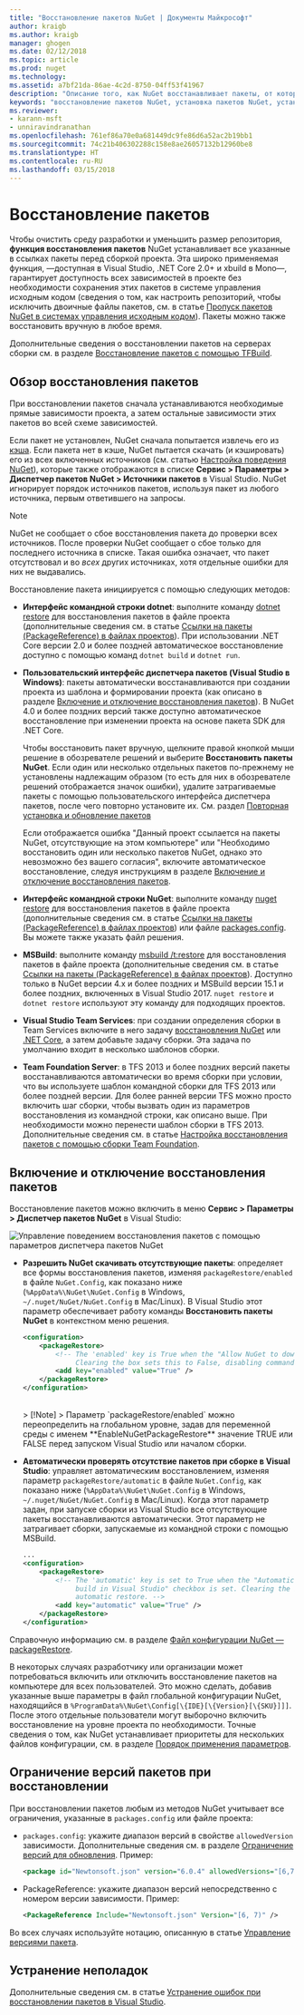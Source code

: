 ```yaml
---
title: "Восстановление пакетов NuGet | Документы Майкрософт"
author: kraigb
ms.author: kraigb
manager: ghogen
ms.date: 02/12/2018
ms.topic: article
ms.prod: nuget
ms.technology: 
ms.assetid: a7bf21da-86ae-4c2d-8750-04ff53f41967
description: "Описание того, как NuGet восстанавливает пакеты, от которых зависит проект, включая отключение восстановления и ограничения версий."
keywords: "восстановление пакетов NuGet, установка пакетов NuGet, установка пакета, восстановление пакетов, версии зависимостей, отключение автоматического восстановления, ограничение версий пакетов"
ms.reviewer:
- karann-msft
- unniravindranathan
ms.openlocfilehash: 761ef86a70e0a681449dc9fe86d6a52ac2b19bb1
ms.sourcegitcommit: 74c21b406302288c158e8ae26057132b12960be8
ms.translationtype: HT
ms.contentlocale: ru-RU
ms.lasthandoff: 03/15/2018
---
```

# <a name="package-restore"></a>Восстановление пакетов

Чтобы очистить среду разработки и уменьшить размер репозитория, **функция восстановления пакетов** NuGet устанавливает все указанные в ссылках пакеты перед сборкой проекта. Эта широко применяемая функция, &mdash;доступная в Visual Studio, .NET Core 2.0+ и xbuild в Mono&mdash;, гарантирует доступность всех зависимостей в проекте без необходимости сохранения этих пакетов в системе управления исходным кодом (сведения о том, как настроить репозиторий, чтобы исключить двоичные файлы пакетов, см. в статье [Пропуск пакетов NuGet в системах управления исходным кодом](../consume-packages/packages-and-source-control.md)). Пакеты можно также восстановить вручную в любое время.

Дополнительные сведения о восстановлении пакетов на серверах сборки см. в разделе [Восстановление пакетов с помощью TFBuild](../consume-packages/team-foundation-build.md).

## <a name="package-restore-overview"></a>Обзор восстановления пакетов

При восстановлении пакетов сначала устанавливаются необходимые прямые зависимости проекта, а затем остальные зависимости этих пакетов во всей схеме зависимостей.

Если пакет не установлен, NuGet сначала попытается извлечь его из [кэша](../consume-packages/managing-the-nuget-cache.md). Если пакета нет в кэше, NuGet пытается скачать (и кэшировать) его из всех включенных источников (см. статью [Настройка поведения NuGet](Configuring-NuGet-Behavior.md)), которые также отображаются в списке **Сервис > Параметры > Диспетчер пакетов NuGet > Источники пакетов** в Visual Studio. NuGet игнорирует порядок источников пакетов, используя пакет из любого источника, первым ответившего на запросы.

> [!Note]
> NuGet не сообщает о сбое восстановления пакета до проверки всех источников. После проверки NuGet сообщает о сбое только для последнего источника в списке. Такая ошибка означает, что пакет отсутствовал и во *всех* других источниках, хотя отдельные ошибки для них не выдавались.

Восстановление пакета инициируется с помощью следующих методов:

- **Интерфейс командной строки dotnet**: выполните команду [dotnet restore](/dotnet/core/tools/dotnet-restore?tabs=netcore2x) для восстановления пакетов в файле проекта (дополнительные сведения см. в статье [Ссылки на пакеты (PackageReference) в файлах проектов](../consume-packages/package-references-in-project-files.md)). При использовании .NET Core версии 2.0 и более поздней автоматическое восстановление доступно с помощью команд `dotnet build` и `dotnet run`.

- **Пользовательский интерфейс диспетчера пакетов (Visual Studio в Windows)**: пакеты автоматически восстанавливаются при создании проекта из шаблона и формировании проекта (как описано в разделе [Включение и отключение восстановления пакетов](#enabling-and-disabling-package-restore)). В NuGet 4.0 и более поздних версий также доступно автоматическое восстановление при изменении проекта на основе пакета SDK для .NET Core.

    Чтобы восстановить пакет вручную, щелкните правой кнопкой мыши решение в обозревателе решений и выберите **Восстановить пакеты NuGet**. Если один или несколько отдельных пакетов по-прежнему не установлены надлежащим образом (то есть для них в обозревателе решений отображается значок ошибки), удалите затрагиваемые пакеты с помощью пользовательского интерфейса диспетчера пакетов, после чего повторно установите их. См. раздел [Повторная установка и обновление пакетов](../consume-packages/reinstalling-and-updating-packages.md)

    Если отображается ошибка "Данный проект ссылается на пакеты NuGet, отсутствующие на этом компьютере" или "Необходимо восстановить один или несколько пакетов NuGet, однако это невозможно без вашего согласия", включите автоматическое восстановление, следуя инструкциям в разделе [Включение и отключение восстановления пакетов](#enabling-and-disabling-package-restore).

- **Интерфейс командной строки NuGet**: выполните команду [nuget restore](../tools/cli-ref-restore.md) для восстановления пакетов в файле проекта (дополнительные сведения см. в статье [Ссылки на пакеты (PackageReference) в файлах проектов](../consume-packages/package-references-in-project-files.md)) или файле [packages.config](../reference/packages-config.md). Вы можете также указать файл решения.

- **MSBuild**: выполните команду [msbuild /t:restore](../reference/msbuild-targets.md#restore-target) для восстановления пакетов в файле проекта (дополнительные сведения см. в статье [Ссылки на пакеты (PackageReference) в файлах проектов](../consume-packages/package-references-in-project-files.md)). Доступно только в NuGet версии 4.x и более поздних и MSBuild версии 15.1 и более поздних, включенных в Visual Studio 2017. `nuget restore` и `dotnet restore` используют эту команду для подходящих проектов.

- **Visual Studio Team Services**: при создании определения сборки в Team Services включите в него задачу [восстановления NuGet](/vsts/build-release/tasks/package/nuget#restore-nuget-packages) или [.NET Core](/vsts/build-release/tasks/build/dotnet-core#restore-nuget-packages), а затем добавьте задачу сборки. Эта задача по умолчанию входит в несколько шаблонов сборки.

- **Team Foundation Server**: в TFS 2013 и более поздних версий пакеты восстанавливаются автоматически во время сборки при условии, что вы используете шаблон командной сборки для TFS 2013 или более поздней версии. Для более ранней версии TFS можно просто включить шаг сборки, чтобы вызвать один из параметров восстановления из командной строки, как описано выше. При необходимости можно перенести шаблон сборки в TFS 2013. Дополнительные сведения см. в статье [Настройка восстановления пакетов с помощью сборки Team Foundation](../consume-packages/team-foundation-build.md).

## <a name="enabling-and-disabling-package-restore"></a>Включение и отключение восстановления пакетов

Восстановление пакетов можно включить в меню **Сервис > Параметры > Диспетчер пакетов NuGet** в Visual Studio:

![Управление поведением восстановления пакетов с помощью параметров диспетчера пакетов NuGet](media/Restore-01-AutoRestoreOptions.png)

- **Разрешить NuGet скачивать отсутствующие пакеты**: определяет все формы восстановления пакетов, изменяя `packageRestore/enabled` в файле `NuGet.Config`, как показано ниже (`%AppData%\NuGet\NuGet.Config` в Windows, `~/.nuget/NuGet/NuGet.Config` в Mac/Linux). В Visual Studio этот параметр обеспечивает работу команды **Восстановить пакеты NuGet** в контекстном меню решения.

    ```xml
    <configuration>
        <packageRestore>
            <!-- The 'enabled' key is True when the "Allow NuGet to download missing packages" checkbox is set.
                 Clearing the box sets this to False, disabling command-line, automatic, and MSBuild-Integrated restore. -->
            <add key="enabled" value="True" />
        </packageRestore>
    </configuration>
    ```
    <br/>
    > [!Note]
    >  Параметр `packageRestore/enabled` можно переопределить на глобальном уровне, задав для переменной среды с именем **EnableNuGetPackageRestore** значение TRUE или FALSE перед запуском Visual Studio или началом сборки.

- **Автоматически проверять отсутствие пакетов при сборке в Visual Studio**: управляет автоматическим восстановлением, изменяя параметр `packageRestore/automatic` в файле `NuGet.Config`, как показано ниже (`%AppData%\NuGet\NuGet.Config` в Windows, `~/.nuget/NuGet/NuGet.Config` в Mac/Linux). Когда этот параметр задан, при запуске сборки из Visual Studio все отсутствующие пакеты восстанавливаются автоматически. Этот параметр не затрагивает сборки, запускаемые из командной строки с помощью MSBuild.

    ```xml
    ...
    <configuration>
        <packageRestore>
            <!-- The 'automatic' key is set to True when the "Automatically check for missing packages during
                 build in Visual Studio" checkbox is set. Clearing the box sets this to False and disables
                 automatic restore. -->
            <add key="automatic" value="True" />
        </packageRestore>
    </configuration>
    ```

Справочную информацию см. в разделе [Файл конфигурации NuGet — packageRestore](../reference/nuget-config-file.md#packagerestore-section).

В некоторых случаях разработчику или организации может потребоваться включить или отключить восстановление пакетов на компьютере для всех пользователей. Это можно сделать, добавив указанные выше параметры в файл глобальной конфигурации NuGet, находящийся в `%ProgramData%\NuGet\Config[\{IDE}[\{Version}[\{SKU}]]]`. После этого отдельные пользователи могут выборочно включить восстановление на уровне проекта по необходимости. Точные сведения о том, как NuGet устанавливает приоритеты для нескольких файлов конфигурации, см. в разделе [Порядок применения параметров](../consume-packages/configuring-nuget-behavior.md#how-settings-are-applied).

## <a name="constraining-package-versions-with-restore"></a>Ограничение версий пакетов при восстановлении

При восстановлении пакетов любым из методов NuGet учитывает все ограничения, указанные в `packages.config` или файле проекта:

- `packages.config`: укажите диапазон версий в свойстве `allowedVersion` зависимости. Дополнительные сведения см. в разделе [Ограничение версий для обновления](../consume-packages/reinstalling-and-updating-packages.md#constraining-upgrade-versions). Пример:

    ```xml
    <package id="Newtonsoft.json" version="6.0.4" allowedVersions="[6,7)" />
    ```

- PackageReference: укажите диапазон версий непосредственно с номером версии зависимости. Пример:

    ```xml
    <PackageReference Include="Newtonsoft.json" Version="[6, 7)" />
    ```

Во всех случаях используйте нотацию, описанную в статье [Управление версиями пакета](../reference/package-versioning.md).

## <a name="troubleshooting"></a>Устранение неполадок

Дополнительные сведения см. в статье [Устранение ошибок при восстановлении пакетов в Visual Studio](package-restore-troubleshooting.md).